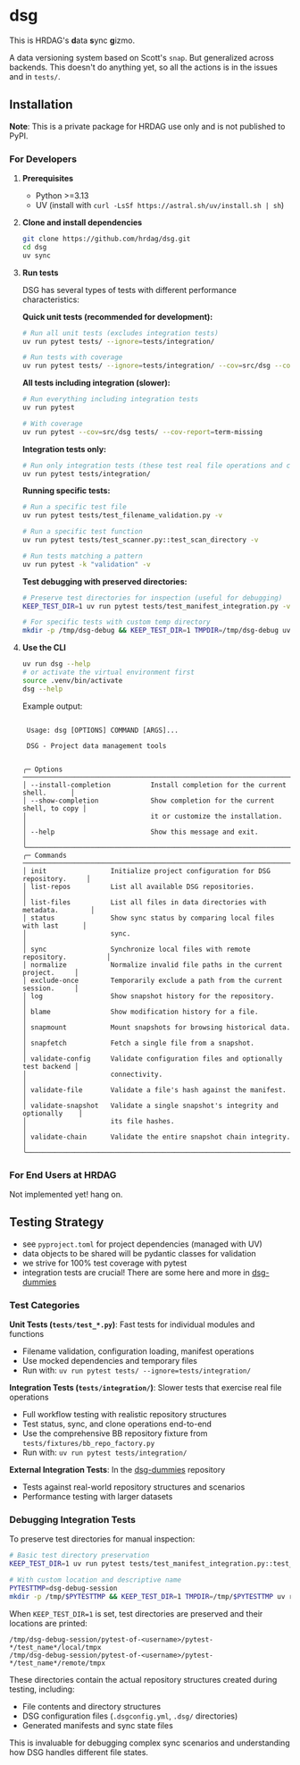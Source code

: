# dsg

This is HRDAG's **d**ata **s**ync **g**izmo.

A data versioning system based on Scott's `snap`. But generalized across backends. This doesn't do anything yet, so all the actions is in the issues and in `tests/`.

## Installation

**Note**: This is a private package for HRDAG use only and is not published to PyPI.

### For Developers

1. **Prerequisites**
   - Python >=3.13
   - UV (install with `curl -LsSf https://astral.sh/uv/install.sh | sh`)

2. **Clone and install dependencies**
   ```bash
   git clone https://github.com/hrdag/dsg.git
   cd dsg
   uv sync
   ```

3. **Run tests**

   DSG has several types of tests with different performance characteristics:

   **Quick unit tests (recommended for development):**
   ```bash
   # Run all unit tests (excludes integration tests)
   uv run pytest tests/ --ignore=tests/integration/
   
   # Run tests with coverage
   uv run pytest tests/ --ignore=tests/integration/ --cov=src/dsg --cov-report=term-missing
   ```

   **All tests including integration (slower):**
   ```bash
   # Run everything including integration tests
   uv run pytest
   
   # With coverage
   uv run pytest --cov=src/dsg tests/ --cov-report=term-missing
   ```

   **Integration tests only:**
   ```bash
   # Run only integration tests (these test real file operations and can be slower)
   uv run pytest tests/integration/
   ```

   **Running specific tests:**
   ```bash
   # Run a specific test file
   uv run pytest tests/test_filename_validation.py -v
   
   # Run a specific test function
   uv run pytest tests/test_scanner.py::test_scan_directory -v
   
   # Run tests matching a pattern
   uv run pytest -k "validation" -v
   ```

   **Test debugging with preserved directories:**
   ```bash
   # Preserve test directories for inspection (useful for debugging)
   KEEP_TEST_DIR=1 uv run pytest tests/test_manifest_integration.py -v
   
   # For specific tests with custom temp directory
   mkdir -p /tmp/dsg-debug && KEEP_TEST_DIR=1 TMPDIR=/tmp/dsg-debug uv run pytest tests/integration/ -v
   ```

4. **Use the CLI**
   ```bash
   uv run dsg --help
   # or activate the virtual environment first
   source .venv/bin/activate
   dsg --help
   ```

   Example output:
   <!--- CLI help output start --->
   ```
                                                                                   
    Usage: dsg [OPTIONS] COMMAND [ARGS]...                                         
                                                                                   
    DSG - Project data management tools                                            
                                                                                   
                                                                                   
   ╭─ Options ────────────────────────────────────────────────────────────────────╮
   │ --install-completion          Install completion for the current shell.      │
   │ --show-completion             Show completion for the current shell, to copy │
   │                               it or customize the installation.              │
   │ --help                        Show this message and exit.                    │
   ╰──────────────────────────────────────────────────────────────────────────────╯
   ╭─ Commands ───────────────────────────────────────────────────────────────────╮
   │ init                Initialize project configuration for DSG repository.     │
   │ list-repos          List all available DSG repositories.                     │
   │ list-files          List all files in data directories with metadata.        │
   │ status              Show sync status by comparing local files with last      │
   │                     sync.                                                    │
   │ sync                Synchronize local files with remote repository.          │
   │ normalize           Normalize invalid file paths in the current project.     │
   │ exclude-once        Temporarily exclude a path from the current session.     │
   │ log                 Show snapshot history for the repository.                │
   │ blame               Show modification history for a file.                    │
   │ snapmount           Mount snapshots for browsing historical data.            │
   │ snapfetch           Fetch a single file from a snapshot.                     │
   │ validate-config     Validate configuration files and optionally test backend │
   │                     connectivity.                                            │
   │ validate-file       Validate a file's hash against the manifest.             │
   │ validate-snapshot   Validate a single snapshot's integrity and optionally    │
   │                     its file hashes.                                         │
   │ validate-chain      Validate the entire snapshot chain integrity.            │
   ╰──────────────────────────────────────────────────────────────────────────────╯
   
   ```
   <!--- CLI help output end --->

### For End Users at HRDAG

Not implemented yet! hang on.

## Testing Strategy

* see `pyproject.toml` for project dependencies (managed with UV)
* data objects to be shared will be pydantic classes for validation
* we strive for 100% test coverage with pytest
* integration tests are crucial! There are some here and more in [dsg-dummies](https://github.com/HRDAG/dsg-dummies)

### Test Categories

**Unit Tests (`tests/test_*.py`)**: Fast tests for individual modules and functions
- Filename validation, configuration loading, manifest operations
- Use mocked dependencies and temporary files
- Run with: `uv run pytest tests/ --ignore=tests/integration/`

**Integration Tests (`tests/integration/`)**: Slower tests that exercise real file operations
- Full workflow testing with realistic repository structures
- Test status, sync, and clone operations end-to-end
- Use the comprehensive BB repository fixture from `tests/fixtures/bb_repo_factory.py`
- Run with: `uv run pytest tests/integration/`

**External Integration Tests**: In the [dsg-dummies](https://github.com/HRDAG/dsg-dummies) repository
- Tests against real-world repository structures and scenarios
- Performance testing with larger datasets

### Debugging Integration Tests

To preserve test directories for manual inspection:

```bash
# Basic test directory preservation
KEEP_TEST_DIR=1 uv run pytest tests/test_manifest_integration.py::test_multiple_sync_states -v

# With custom location and descriptive name
PYTESTTMP=dsg-debug-session
mkdir -p /tmp/$PYTESTTMP && KEEP_TEST_DIR=1 TMPDIR=/tmp/$PYTESTTMP uv run pytest tests/integration/ -v
```

When `KEEP_TEST_DIR=1` is set, test directories are preserved and their locations are printed:

```
/tmp/dsg-debug-session/pytest-of-<username>/pytest-*/test_name*/local/tmpx
/tmp/dsg-debug-session/pytest-of-<username>/pytest-*/test_name*/remote/tmpx  
```

These directories contain the actual repository structures created during testing, including:
- File contents and directory structures
- DSG configuration files (`.dsgconfig.yml`, `.dsg/` directories)
- Generated manifests and sync state files

This is invaluable for debugging complex sync scenarios and understanding how DSG handles different file states.

<!-- done -->

